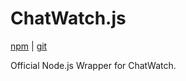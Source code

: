 # ChatWatch.js

[npm](https://npmjs.com/package/chatwatch.js) | [git](https://git.farfrom.earth/aero/forks/chatwatch.js)

Official Node.js Wrapper for ChatWatch.